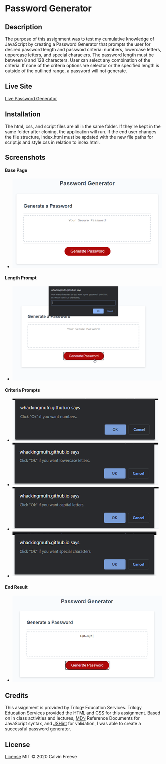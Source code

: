 # Password Generator

## Description
The purpose of this assignment was to test my cumulative knowledge of JavaScript by creating a Password Generator that prompts the user for desired password length and password criteria: numbers, lowercase letters, uppercase letters, and special characters. The password length must be between 8 and 128 characters. User can select any combination of the criteria. If none of the criteria options are selector or the specified length is outside of the outlined range, a password will not generate.

## Live Site
[Live Password Generator](https://whackingmufn.github.io/Password-Generator/)

## Installation
The html, css, and script files are all in the same folder. If they're kept in the same folder after cloning, the application will run. If the end user changes the file structure, index.html must be updated with the new file paths for script.js and style.css in relation to index.html.


## Screenshots
#### Base Page
- ![Password Generator Base Page Screenshot](./Assets/03-javascript-homework-demo.png)

#### Length Prompt
- ![Password Generator Length Prompt Screenshot](./Assets/Length_Prompt.png)

#### Criteria Prompts
- ![Prompt for Numbers](./Assets/confirm_numbers.png)
- ![Prompt for Lowercase Letters](./Assets/confirm_lowercase.png)
- ![Prompt for Uppercase Letters](./Assets/confirm_uppercase1.png)
- ![Prompt for Special Characters](./Assets/confirm_special_characters.png)

#### End Result
- ![End Result](./Assets/end_result1.png)


## Credits
This assignment is provided by Trilogy Education Services. Trilogy Education Services provided the HTML and CSS for this assignment. Based on in class activities and lectures, [MDN](https://developer.mozilla.org/en-US/) Reference Documents for JavaScript syntax, and [JSHint](https://jshint.com/) for validation, I was able to create a successful password generator.

## License

[License](LICENSE.txt)
MIT &copy; 2020 Calvin Freese
